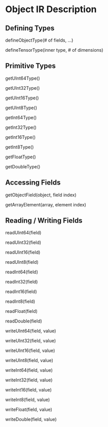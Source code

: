 # Object IR Description

## Defining Types
defineObjectType(# of fields, ...)

defineTensorType(inner type, # of dimensions)

## Primitive Types
getUInt64Type()

getUInt32Type()

getUInt16Type()

getUInt8Type()

getInt64Type()

getInt32Type()

getInt16Type()

getInt8Type()

getFloatType()

getDoubleType()

## Accessing Fields
getObjectField(object, field index)

getArrayElement(array, element index)

## Reading / Writing Fields
readUInt64(field)

readUInt32(field)

readUInt16(field)

readUInt8(field)

readInt64(field)

readInt32(field)

readInt16(field)

readInt8(field)

readFloat(field)

readDouble(field)

writeUInt64(field, value)

writeUInt32(field, value)

writeUInt16(field, value)

writeUInt8(field, value)

writeInt64(field, value)

writeInt32(field, value)

writeInt16(field, value)

writeInt8(field, value)

writeFloat(field, value)

writeDouble(field, value)
